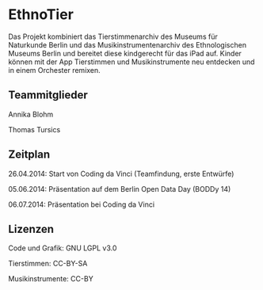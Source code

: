 ﻿EthnoTier
=========

Das Projekt kombiniert das Tierstimmenarchiv des Museums für Naturkunde Berlin und das Musikinstrumentenarchiv des Ethnologischen Museums Berlin und bereitet diese kindgerecht für das iPad auf. Kinder können mit der App Tierstimmen und Musikinstrumente neu entdecken und in einem Orchester remixen.

Teammitglieder
--------------

Annika Blohm

Thomas Tursics

Zeitplan
--------

26.04.2014: Start von Coding da Vinci (Teamfindung, erste Entwürfe)

05.06.2014: Präsentation auf dem Berlin Open Data Day (BODDy 14)

06.07.2014: Präsentation bei Coding da Vinci

Lizenzen
--------

Code und Grafik: GNU LGPL v3.0

Tierstimmen: CC-BY-SA

Musikinstrumente: CC-BY
